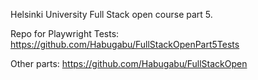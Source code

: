 Helsinki University Full Stack open course part 5.

Repo for Playwright Tests: https://github.com/Habugabu/FullStackOpenPart5Tests

Other parts: https://github.com/Habugabu/FullStackOpen
